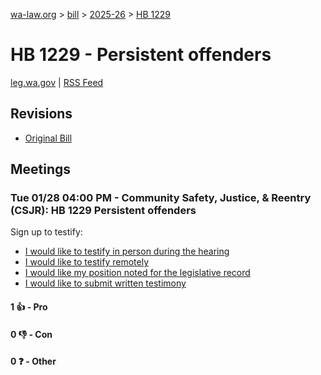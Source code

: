 [wa-law.org](/) > [bill](/bill/) > [2025-26](/bill/2025-26/) > [HB 1229](/bill/2025-26/hb/1229/)

# HB 1229 - Persistent offenders
[leg.wa.gov](https://app.leg.wa.gov/billsummary?BillNumber=1229&Year=2025&Initiative=false) | [RSS Feed](./rss.xml)

## Revisions
* [Original Bill](1/)

## Meetings
### Tue 01/28 04:00 PM - Community Safety, Justice, & Reentry (CSJR): HB 1229 Persistent offenders
Sign up to testify:
* [I would like to testify in person during the hearing](https://app.leg.wa.gov/csi/Testifier/Add?chamber=House&mId=32554&aId=161957&caId=25104&tId=1)
* [I would like to testify remotely](https://app.leg.wa.gov/csi/Testifier/Add?chamber=House&mId=32554&aId=161957&caId=25104&tId=2)
* [I would like my position noted for the legislative record](https://app.leg.wa.gov/csi/Testifier/Add?chamber=House&mId=32554&aId=161957&caId=25104&tId=3)
* [I would like to submit written testimony](https://app.leg.wa.gov/csi/Testifier/Add?chamber=House&mId=32554&aId=161957&caId=25104&tId=4)

#### 1 👍 - Pro

#### 0 👎 - Con

#### 0 ❓ - Other
